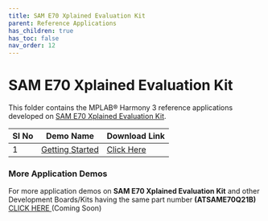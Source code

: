 ```yaml
---
title: SAM E70 Xplained Evaluation Kit
parent: Reference Applications
has_children: true
has_toc: false
nav_order: 12
---
```

# SAM E70 Xplained Evaluation Kit

This folder contains the MPLAB® Harmony 3 reference applications developed on [SAM E70 Xplained Evaluation Kit](https://www.microchip.com/DevelopmentTools/ProductDetails/PartNO/ATSAME70-XPLD).   

|SI No| Demo Name | Download Link |
| --- | --- | -- |
| 1 | [Getting Started](./getting_started_drivers_middleware/readme.md) | [Click Here](https://github.com/MicrochipTech/MPLAB-Harmony-Reference-Apps/releases/latest/download/getting_started_drivers_middleware.zip) |


### More Application Demos

For more application demos on **SAM E70 Xplained Evaluation Kit** and other Development Boards/Kits having the same part number **(ATSAME70Q21B)** <a href="" target="_blank"> CLICK HERE </a> (Coming Soon)
